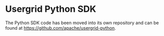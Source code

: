 # Usergrid Python SDK

The Python SDK code has been moved into its own repository and can be found 
at https://github.com/apache/usergrid-python.